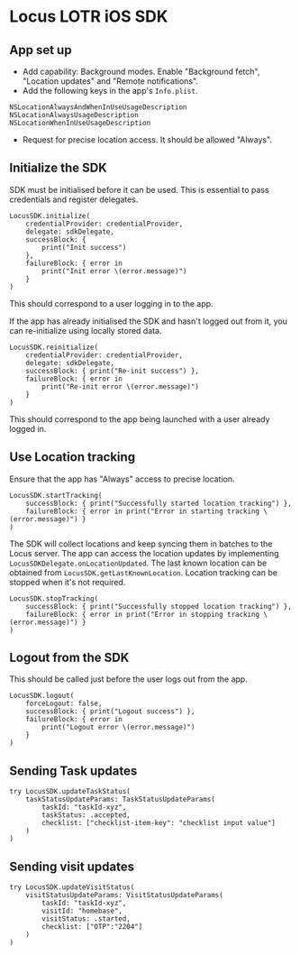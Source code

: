 # Locus LOTR iOS SDK

## App set up
 - Add capability: Background modes. Enable "Background fetch", "Location updates" and "Remote notifications".
 - Add the following keys in the app's `Info.plist`.
 ```
 NSLocationAlwaysAndWhenInUseUsageDescription
 NSLocationAlwaysUsageDescription
 NSLocationWhenInUseUsageDescription
 ```
 - Request for precise location access. It should be allowed "Always".

## Initialize the SDK
SDK must be initialised before it can be used. This is essential to pass credentials and register delegates.
```
LocusSDK.initialize(
    credentialProvider: credentialProvider,
    delegate: sdkDelegate,
    successBlock: {
        print("Init success")
    },
    failureBlock: { error in
        print("Init error \(error.message)")
    }
)
```
This should correspond to a user logging in to the app.

If the app has already initialised the SDK and hasn't logged out from it, you can re-initialize using locally stored data.
```
LocusSDK.reinitialize(
    credentialProvider: credentialProvider,
    delegate: sdkDelegate,
    successBlock: { print("Re-init success") },
    failureBlock: { error in
        print("Re-init error \(error.message)")
    }
)
```
This should correspond to the app being launched with a user already logged in.

## Use Location tracking
Ensure that the app has "Always" access to precise location.
```
LocusSDK.startTracking(
    successBlock: { print("Successfully started location tracking") },
    failureBlock: { error in print("Error in starting tracking \(error.message)") }
)
```
The SDK will collect locations and keep syncing them in batches to the Locus server.
The app can access the location updates by implementing `LocusSDKDelegate.onLocationUpdated`.
The last known location can be obtained from `LocusSDK.getLastKnownLocation`.
Location tracking can be stopped when it's not required.
```
LocusSDK.stopTracking(
    successBlock: { print("Successfully stopped location tracking") },
    failureBlock: { error in print("Error in stopping tracking \(error.message)") }
)

```

## Logout from the SDK
This should be called just before the user logs out from the app.
```
LocusSDK.logout(
    forceLogout: false,
    successBlock: { print("Logout success") },
    failureBlock: { error in
        print("Logout error \(error.message)")
    }
)
```

## Sending Task updates
```
try LocusSDK.updateTaskStatus(
    taskStatusUpdateParams: TaskStatusUpdateParams(
        taskId: "taskId-xyz",
        taskStatus: .accepted,
        checklist: ["checklist-item-key": "checklist input value"]
    )
)
```

## Sending visit updates
```
try LocusSDK.updateVisitStatus(
    visitStatusUpdateParams: VisitStatusUpdateParams(
        taskId: "taskId-xyz",
        visitId: "homebase",
        visitStatus: .started,
        checklist: ["OTP":"2204"]
    )
)
```
